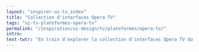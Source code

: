 ```yaml
---
layout: "inspirer-ui-tv_index"
title: "Collection d'interfaces Opera TV"
tags: "ui-tv-plateformes-opera-tv"
permalink: "/inspiration/ui-design/tv/plateformes/opera-tv/"
intro:
text-twtr: "En train d'explorer la collection d'interfaces Opera TV du @MagDuWebdesign"
---
```

